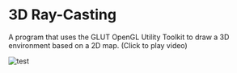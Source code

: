 # 3D Ray-Casting

A program that uses the GLUT OpenGL Utility Toolkit to draw a 3D environment based on a 2D map. (Click to play video)

![test](https://github.com/z11a/ray-casting/assets/121479510/95cd5b7e-f6da-4c57-8a76-0d70586dced0)
